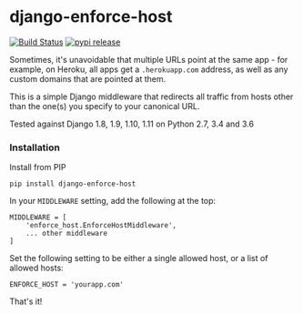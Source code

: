 django-enforce-host
===================

[![Build Status](https://travis-ci.org/dabapps/django-enforce-host.svg)](https://travis-ci.org/dabapps/django-enforce-host)
[![pypi release](https://img.shields.io/pypi/v/django-enforce-host.svg)](https://pypi.python.org/pypi/django-enforce-host)

Sometimes, it's unavoidable that multiple URLs point at the same app - for example, on Heroku, all apps get a `.herokuapp.com` address, as well as any custom domains that are pointed at them.

This is a simple Django middleware that redirects all traffic from hosts other than the one(s) you specify to your canonical URL.

Tested against Django 1.8, 1.9, 1.10, 1.11 on Python 2.7, 3.4 and 3.6

### Installation

Install from PIP

    pip install django-enforce-host

In your `MIDDLEWARE` setting, add the following at the top:

    MIDDLEWARE = [
        'enforce_host.EnforceHostMiddleware',
        ... other middleware
    ]

Set the following setting to be either a single allowed host, or a list of allowed hosts:

    ENFORCE_HOST = 'yourapp.com'

That's it!
